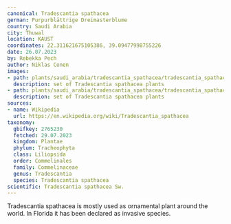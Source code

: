 ```yaml
---
canonical: Tradescantia spathacea
german: Purpurblättrige Dreimasterblume
country: Saudi Arabia
city: Thuwal
location: KAUST
coordinates: 22.311621675105386, 39.09477998755226
date: 26.07.2023
by: Rebekka Pech
author: Niklas Conen
images:
- path: plants/saudi_arabia/tradescantia_spathacea/tradescantia_spathacea_1.jpg
  description: set of Tradescantia spathacea plants
- path: plants/saudi_arabia/tradescantia_spathacea/tradescantia_spathacea_2.jpg
  description: set of Tradescantia spathacea plants
sources:
- name: Wikipedia
  url: https://en.wikipedia.org/wiki/Tradescantia_spathacea
taxonomy:
  gbifkey: 2765230
  fetched: 29.07.2023
  kingdom: Plantae
  phylum: Tracheophyta
  class: Liliopsida
  order: Commelinales
  family: Commelinaceae
  genus: Tradescantia
  species: Tradescantia spathacea
scientific: Tradescantia spathacea Sw.
---
```


Tradescantia spathacea is mostly used as ornamental plant around the world. In Florida it has been declared as invasive species.